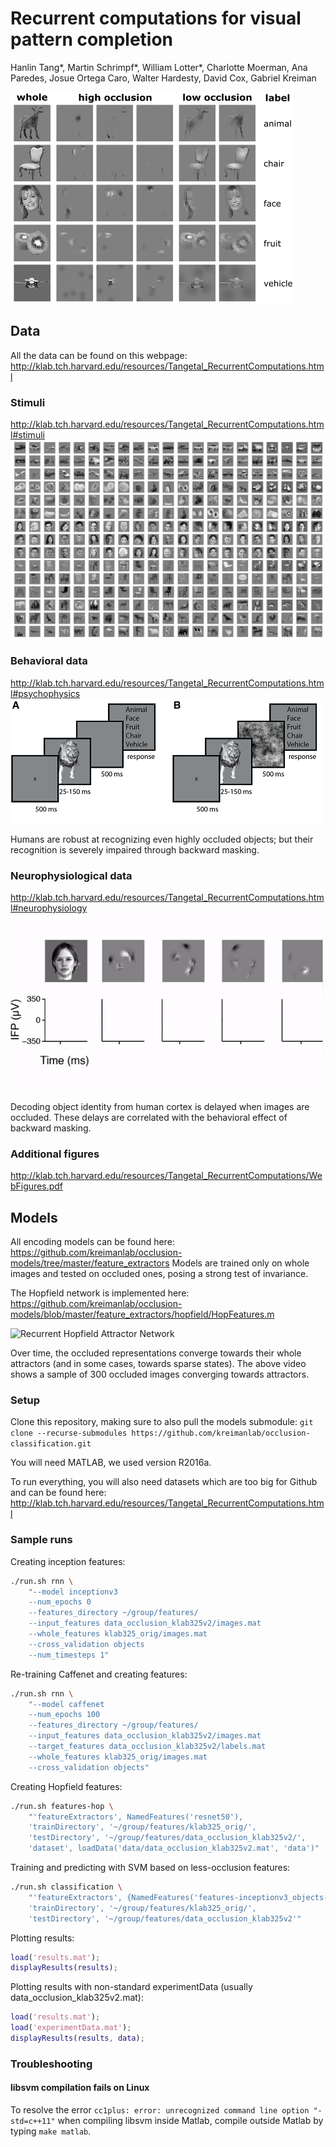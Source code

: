 # Recurrent computations for visual pattern completion

Hanlin Tang*, Martin Schrimpf*, William Lotter*, Charlotte Moerman, Ana Paredes, Josue Ortega Caro, Walter Hardesty, David Cox, Gabriel Kreiman

![sample images](data/samples/sample_images.png)


## Data
All the data can be found on this webpage: http://klab.tch.harvard.edu/resources/Tangetal_RecurrentComputations.html

### Stimuli
http://klab.tch.harvard.edu/resources/Tangetal_RecurrentComputations.html#stimuli
![sample stimuli](data/samples/display_all_images.jpg)

### Behavioral data
http://klab.tch.harvard.edu/resources/Tangetal_RecurrentComputations.html#psychophysics
![behavioral task](data/samples/behavioral_task.png)

Humans are robust at recognizing even highly occluded objects; 
but their recognition is severely impaired through backward masking.

### Neurophysiological data
http://klab.tch.harvard.edu/resources/Tangetal_RecurrentComputations.html#neurophysiology
![neural delays](data/samples/neural.gif)

Decoding object identity from human cortex is delayed when images are occluded.
These delays are correlated with the behavioral effect of backward masking.

### Additional figures
http://klab.tch.harvard.edu/resources/Tangetal_RecurrentComputations/WebFigures.pdf

## Models
All encoding models can be found here: https://github.com/kreimanlab/occlusion-models/tree/master/feature_extractors
Models are trained only on whole images and tested on occluded ones, posing a strong test of invariance.

The Hopfield network is implemented here: https://github.com/kreimanlab/occlusion-models/blob/master/feature_extractors/hopfield/HopFeatures.m

![Recurrent Hopfield Attractor Network](data/samples/model_attractors.gif)

Over time, the occluded representations converge towards their whole attractors (and in some cases, towards sparse states).
The above video shows a sample of 300 occluded images converging towards attractors.

### Setup
Clone this repository, making sure to also pull the models submodule:
`git clone --recurse-submodules https://github.com/kreimanlab/occlusion-classification.git`

You will need MATLAB, we used version R2016a.

To run everything, you will also need datasets which are too big for Github and can be found here: http://klab.tch.harvard.edu/resources/Tangetal_RecurrentComputations.html

### Sample runs
Creating inception features:
```bash
./run.sh rnn \
    "--model inceptionv3 
    --num_epochs 0 
    --features_directory ~/group/features/ 
    --input_features data_occlusion_klab325v2/images.mat 
    --whole_features klab325_orig/images.mat  
    --cross_validation objects 
    --num_timesteps 1"
```

Re-training Caffenet and creating features:
```bash
./run.sh rnn \
    "--model caffenet 
    --num_epochs 100  
    --features_directory ~/group/features/  
    --input_features data_occlusion_klab325v2/images.mat  
    --target_features data_occlusion_klab325v2/labels.mat  
    --whole_features klab325_orig/images.mat  
    --cross_validation objects"
```

Creating Hopfield features:
```bash
./run.sh features-hop \
    "'featureExtractors', NamedFeatures('resnet50'), 
    'trainDirectory', '~/group/features/klab325_orig/', 
    'testDirectory', '~/group/features/data_occlusion_klab325v2/', 
    'dataset', loadData('data/data_occlusion_klab325v2.mat', 'data')"
```

Training and predicting with SVM based on less-occlusion features:
```bash
./run.sh classification \
    "'featureExtractors', {NamedFeatures('features-inceptionv3_objects-t0')}, 
    'trainDirectory', '~/group/features/klab325_orig/', 
    'testDirectory', '~/group/features/data_occlusion_klab325v2'"
```

Plotting results:
```MATLAB
load('results.mat');
displayResults(results);
```
Plotting results with non-standard experimentData (usually data_occlusion_klab325v2.mat):
```MATLAB
load('results.mat');
load('experimentData.mat');
displayResults(results, data);
```


### Troubleshooting
#### libsvm compilation fails on Linux
To resolve the error 
`cc1plus: error: unrecognized command line option "-std=c++11"`
when compiling libsvm inside Matlab, 
compile outside Matlab by typing `make matlab`.
